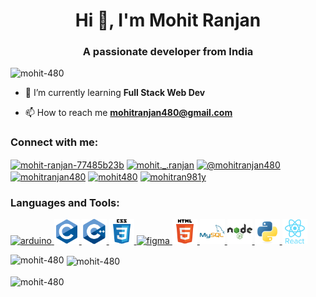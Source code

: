 <h1 align="center">Hi 👋, I'm Mohit Ranjan</h1>
<h3 align="center">A passionate developer from India</h3>

<p align="left"> <img src="https://komarev.com/ghpvc/?username=mohit-480&label=Profile%20views&color=0e75b6&style=flat" alt="mohit-480" /> </p>

- 🌱 I’m currently learning **Full Stack Web Dev**

- 📫 How to reach me **mohitranjan480@gmail.com**

<h3 align="left">Connect with me:</h3>
<p align="left">
<a href="https://fb.com/mohit-ranjan-77485b23b" target="blank"><img align="center" src="https://raw.githubusercontent.com/rahuldkjain/github-profile-readme-generator/master/src/images/icons/Social/facebook.svg" alt="mohit-ranjan-77485b23b" height="30" width="40" /></a>
<a href="https://instagram.com/mohit._.ranjan" target="blank"><img align="center" src="https://raw.githubusercontent.com/rahuldkjain/github-profile-readme-generator/master/src/images/icons/Social/instagram.svg" alt="mohit._.ranjan" height="30" width="40" /></a>
<a href="https://www.hackerrank.com/@mohitranjan480" target="blank"><img align="center" src="https://raw.githubusercontent.com/rahuldkjain/github-profile-readme-generator/master/src/images/icons/Social/hackerrank.svg" alt="@mohitranjan480" height="30" width="40" /></a>
<a href="https://codeforces.com/profile/mohitranjan480" target="blank"><img align="center" src="https://raw.githubusercontent.com/rahuldkjain/github-profile-readme-generator/master/src/images/icons/Social/codeforces.svg" alt="mohitranjan480" height="30" width="40" /></a>
<a href="https://www.leetcode.com/mohit480" target="blank"><img align="center" src="https://raw.githubusercontent.com/rahuldkjain/github-profile-readme-generator/master/src/images/icons/Social/leet-code.svg" alt="mohit480" height="30" width="40" /></a>
<a href="https://auth.geeksforgeeks.org/user/mohitran981y" target="blank"><img align="center" src="https://raw.githubusercontent.com/rahuldkjain/github-profile-readme-generator/master/src/images/icons/Social/geeks-for-geeks.svg" alt="mohitran981y" height="30" width="40" /></a>
</p>

<h3 align="left">Languages and Tools:</h3>
<p align="left"> <a href="https://www.arduino.cc/" target="_blank" rel="noreferrer"> <img src="https://cdn.worldvectorlogo.com/logos/arduino-1.svg" alt="arduino" width="40" height="40"/> </a> <a href="https://www.cprogramming.com/" target="_blank" rel="noreferrer"> <img src="https://raw.githubusercontent.com/devicons/devicon/master/icons/c/c-original.svg" alt="c" width="40" height="40"/> </a> <a href="https://www.w3schools.com/cpp/" target="_blank" rel="noreferrer"> <img src="https://raw.githubusercontent.com/devicons/devicon/master/icons/cplusplus/cplusplus-original.svg" alt="cplusplus" width="40" height="40"/> </a> <a href="https://www.w3schools.com/css/" target="_blank" rel="noreferrer"> <img src="https://raw.githubusercontent.com/devicons/devicon/master/icons/css3/css3-original-wordmark.svg" alt="css3" width="40" height="40"/> </a> <a href="https://www.figma.com/" target="_blank" rel="noreferrer"> <img src="https://www.vectorlogo.zone/logos/figma/figma-icon.svg" alt="figma" width="40" height="40"/> </a> <a href="https://www.w3.org/html/" target="_blank" rel="noreferrer"> <img src="https://raw.githubusercontent.com/devicons/devicon/master/icons/html5/html5-original-wordmark.svg" alt="html5" width="40" height="40"/> </a> <a href="https://www.mysql.com/" target="_blank" rel="noreferrer"> <img src="https://raw.githubusercontent.com/devicons/devicon/master/icons/mysql/mysql-original-wordmark.svg" alt="mysql" width="40" height="40"/> </a> <a href="https://nodejs.org" target="_blank" rel="noreferrer"> <img src="https://raw.githubusercontent.com/devicons/devicon/master/icons/nodejs/nodejs-original-wordmark.svg" alt="nodejs" width="40" height="40"/> </a> <a href="https://www.python.org" target="_blank" rel="noreferrer"> <img src="https://raw.githubusercontent.com/devicons/devicon/master/icons/python/python-original.svg" alt="python" width="40" height="40"/> </a> <a href="https://reactjs.org/" target="_blank" rel="noreferrer"> <img src="https://raw.githubusercontent.com/devicons/devicon/master/icons/react/react-original-wordmark.svg" alt="react" width="40" height="40"/> </a> </p>

<p><img align="left" src="https://github-readme-stats.vercel.app/api/top-langs?username=mohit-480&show_icons=true&locale=en&layout=compact" alt="mohit-480" /></p>

<p>&nbsp;<img align="center" src="https://github-readme-stats.vercel.app/api?username=mohit-480&show_icons=true&locale=en" alt="mohit-480" /></p>

<p><img align="center" src="https://github-readme-streak-stats.herokuapp.com/?user=mohit-480&" alt="mohit-480" /></p>
